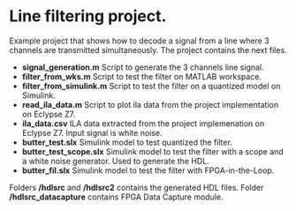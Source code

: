 # Line filtering project.
Example project that shows how to decode a signal from a line where 3 channels are transmitted simultaneously. The project contains the next files.
- **signal_generation.m** Script to generate the 3 channels line signal.  
- **filter_from_wks.m** Script to test the filter on MATLAB workspace.  
- **filter_from_simulink.m** Script to test the filter on a quantized model on Simulink.
- **read_ila_data.m** Script to plot ila data from the project implementation on Eclypse Z7.
- **ila_data.csv** ILA data extracted from the project implemenation on Eclypse Z7. Input signal is white noise.
- **butter_test.slx** Simulink model to test quantized the filter.
- **butter_test_scope.slx** Simulink model to test the filter with a scope and a white noise generator. Used to generate the HDL.
- **butter_fil.slx** Simulink model to test the filter with FPGA-in-the-Loop.  

Folders **/hdlsrc** and **/hdlsrc2** contains the generated HDL files.
Folder **/hdlsrc_datacapture** contains FPGA Data Capture module.
